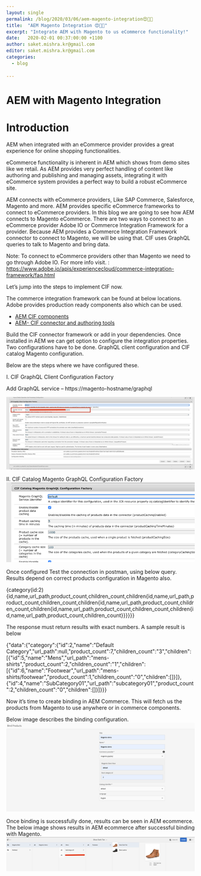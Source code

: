 ```yaml
---
layout: single
permalink: /blog/2020/03/06/aem-magento-integration😍🚀🔭
title:  "AEM Magento Integration 😍🚀🔭"
excerpt: "Integrate AEM with Magento to us eCommerce functionality!"
date:   2020-02-01 00:37:00:00 +1100
author: saket.mishra.kr@gmail.com
editor: saket.mishra.kr@gmail.com
categories:
  - blog

---
```



AEM with Magento Integration
===

Introduction
===

AEM when integrated with an eCommerce provider provides a great experience for online shopping functionalities.

eCommerce functionality is inherent in AEM which shows from demo sites like we retail.
As AEM provides very perfect handling of content like authoring and publishing and managing assets, integrating it with eCommerce system provides a perfect way to build a robust eCommerce site.

AEM connects with eCommerce providers, Like SAP Commerce, Salesforce, Magento and more. AEM provides specific eCommerce frameworks to connect to eCommerce providers.
In this blog we are going to see how AEM connects to Magento eCommerce. There are two ways to connect to an eCommerce provider Adobe IO or Commerce Integration Framework for a provider.
Because AEM provides a Commerce Integration Framework connector to connect to Magento, we will be using that. CIF uses GraphQL queries to talk to Magento and bring data.


Note: To connect to eCommerce providers other than Magento we need to go through Adobe IO. For more info visit. : https://www.adobe.io/apis/experiencecloud/commerce-integration-framework/faq.html

Let’s jump into the steps to implement CIF now.

The commerce integration framework can be found at below locations. Adobe provides production ready components also which can be used.

* [AEM CIF components](https://github.com/adobe/aem-core-cif-components)
* [AEM- CIF connector and authoring tools](https://github.com/adobe/commerce-cif-connector)



Build the CIF connector framework or add in your dependencies. Once installed in AEM we can get option to configure the integration properties.
Two configurations have to be done. GraphQL client configuration and CIF catalog Magento configuration.

Below are the steps where we have configured these.

I.	CIF GraphQL Client Configuration Factory

Add GraphQL service – https://magento-hostname/graphql

![GraphQL client configuration](/assets/images/aem-magento-integration/graphql-client-configuration.png)




II.	CIF Catalog Magento GraphQL Configuration Factory
![CIF magento graphql configuration](/assets/images/aem-magento-integration/cif-magento-graphql-configuration.png)



Once configured Test the connection in postman, using below query. Results depend on correct products configuration in Magento also.

{category(id:2){id,name,url_path,product_count,children_count,children{id,name,url_path,product_count,children_count,children{id,name,url_path,product_count,children_count,children{id,name,url_path,product_count,children_count,children{id,name,url_path,product_count,children_count}}}}}}

The response must return results with exact numbers. A sample result is below

{"data":{"category":{"id":2,"name":"Default Category","url_path":null,"product_count":7,"children_count":"3","children":[{"id":5,"name":"Mens","url_path":"mens-shirts","product_count":2,"children_count":"1","children":[{"id":6,"name":"Footwear","url_path":"mens-shirts\/footwear","product_count":1,"children_count":"0","children":[]}]},{"id":4,"name":"SubCategory01","url_path":"subcategory01","product_count":2,"children_count":"0","children":[]}]}}}


Now it’s time to create binding in AEM Commerce. This will fetch us the products from Magento to use anywhere or in commerce components.

Below image describes the binding configuration.
![Binding](/assets/images/aem-magento-integration/magento-binding.png)



Once binding is successfully done, results can be seen in AEM ecommerce. The below image shows results in AEM ecommerce after successful binding with Magento.
![Binding](/assets/images/aem-magento-integration/Product-Shoe.png)


